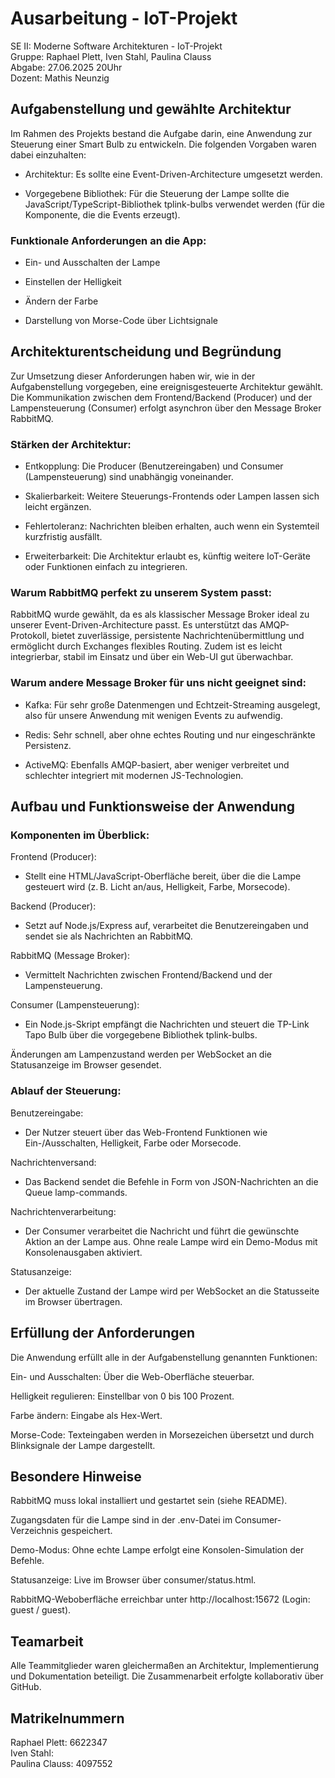 # Ausarbeitung - IoT-Projekt

SE II: Moderne Software Architekturen - IoT-Projekt  
Gruppe: Raphael Plett, Iven Stahl, Paulina Clauss  
Abgabe: 27.06.2025 20Uhr  
Dozent: Mathis Neunzig

## Aufgabenstellung und gewählte Architektur

Im Rahmen des Projekts bestand die Aufgabe darin, eine Anwendung zur Steuerung einer Smart Bulb zu entwickeln. Die folgenden Vorgaben waren dabei einzuhalten:

- Architektur: Es sollte eine Event-Driven-Architecture umgesetzt werden.

- Vorgegebene Bibliothek: Für die Steuerung der Lampe sollte die JavaScript/TypeScript-Bibliothek tplink-bulbs verwendet werden (für die Komponente, die die Events erzeugt).

### Funktionale Anforderungen an die App:

- Ein- und Ausschalten der Lampe

- Einstellen der Helligkeit

- Ändern der Farbe

- Darstellung von Morse-Code über Lichtsignale


## Architekturentscheidung und Begründung

Zur Umsetzung dieser Anforderungen haben wir, wie in der Aufgabenstellung vorgegeben, eine ereignisgesteuerte Architektur gewählt. Die Kommunikation zwischen dem Frontend/Backend (Producer) und der Lampensteuerung (Consumer) erfolgt asynchron über den Message Broker RabbitMQ.

### Stärken der Architektur:

- Entkopplung: Die Producer (Benutzereingaben) und Consumer (Lampensteuerung) sind unabhängig voneinander.

- Skalierbarkeit: Weitere Steuerungs-Frontends oder Lampen lassen sich leicht ergänzen.

- Fehlertoleranz: Nachrichten bleiben erhalten, auch wenn ein Systemteil kurzfristig ausfällt.

- Erweiterbarkeit: Die Architektur erlaubt es, künftig weitere IoT-Geräte oder Funktionen einfach zu integrieren.

### Warum RabbitMQ perfekt zu unserem System passt:

RabbitMQ wurde gewählt, da es als klassischer Message Broker ideal zu unserer Event-Driven-Architecture passt. Es unterstützt das AMQP-Protokoll, bietet zuverlässige, persistente Nachrichtenübermittlung und ermöglicht durch Exchanges flexibles Routing. Zudem ist es leicht integrierbar, stabil im Einsatz und über ein Web-UI gut überwachbar.

### Warum andere Message Broker für uns nicht geeignet sind:

- Kafka: Für sehr große Datenmengen und Echtzeit-Streaming ausgelegt, also für unsere Anwendung mit wenigen Events zu aufwendig.

- Redis: Sehr schnell, aber ohne echtes Routing und nur eingeschränkte Persistenz.

- ActiveMQ: Ebenfalls AMQP-basiert, aber weniger verbreitet und schlechter integriert mit modernen JS-Technologien.

## Aufbau und Funktionsweise der Anwendung

### Komponenten im Überblick:

Frontend (Producer):
- Stellt eine HTML/JavaScript-Oberfläche bereit, über die die Lampe gesteuert wird (z. B. Licht an/aus, Helligkeit, Farbe, Morsecode).

Backend (Producer):
- Setzt auf Node.js/Express auf, verarbeitet die Benutzereingaben und sendet sie als Nachrichten an RabbitMQ.

RabbitMQ (Message Broker):
- Vermittelt Nachrichten zwischen Frontend/Backend und der Lampensteuerung.

Consumer (Lampensteuerung):
- Ein Node.js-Skript empfängt die Nachrichten und steuert die TP-Link Tapo Bulb über die vorgegebene Bibliothek tplink-bulbs.

Änderungen am Lampenzustand werden per WebSocket an die Statusanzeige im Browser gesendet.

### Ablauf der Steuerung:

Benutzereingabe:
- Der Nutzer steuert über das Web-Frontend Funktionen wie Ein-/Ausschalten, Helligkeit, Farbe oder Morsecode.

Nachrichtenversand:
- Das Backend sendet die Befehle in Form von JSON-Nachrichten an die Queue lamp-commands.

Nachrichtenverarbeitung:
- Der Consumer verarbeitet die Nachricht und führt die gewünschte Aktion an der Lampe aus. Ohne reale Lampe wird ein Demo-Modus mit Konsolenausgaben aktiviert.

Statusanzeige:
- Der aktuelle Zustand der Lampe wird per WebSocket an die Statusseite im Browser übertragen.

## Erfüllung der Anforderungen
Die Anwendung erfüllt alle in der Aufgabenstellung genannten Funktionen:

Ein- und Ausschalten:
Über die Web-Oberfläche steuerbar.

Helligkeit regulieren:
Einstellbar von 0 bis 100 Prozent.

Farbe ändern:
Eingabe als Hex-Wert.

Morse-Code:
Texteingaben werden in Morsezeichen übersetzt und durch Blinksignale der Lampe dargestellt.

## Besondere Hinweise

RabbitMQ muss lokal installiert und gestartet sein (siehe README).

Zugangsdaten für die Lampe sind in der .env-Datei im Consumer-Verzeichnis gespeichert.

Demo-Modus: Ohne echte Lampe erfolgt eine Konsolen-Simulation der Befehle.

Statusanzeige: Live im Browser über consumer/status.html.

RabbitMQ-Weboberfläche erreichbar unter http://localhost:15672 (Login: guest / guest).

## Teamarbeit

Alle Teammitglieder waren gleichermaßen an Architektur, Implementierung und Dokumentation beteiligt. Die Zusammenarbeit erfolgte kollaborativ über GitHub.

## Matrikelnummern

Raphael Plett: 6622347  
Iven Stahl:  
Paulina Clauss: 4097552
